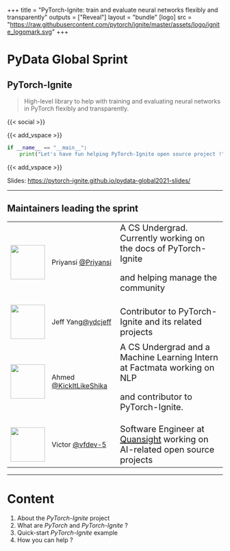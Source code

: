+++
title = "PyTorch-Ignite: train and evaluate neural networks flexibly and transparently"
outputs = ["Reveal"]
layout = "bundle"
[logo]
src = "https://raw.githubusercontent.com/pytorch/ignite/master/assets/logo/ignite_logomark.svg"
+++


# PyData Global Sprint

## PyTorch-Ignite

> High-level library to help with training and evaluating neural networks in PyTorch flexibly and transparently.

{{< social >}}

{{< add_vspace >}}

<div class="center">

```python
if __name__ == "__main__":
    print("Let's have fun helping PyTorch-Ignite open source project !")
```

</div>

{{< add_vspace >}}

Slides: https://pytorch-ignite.github.io/pydata-global2021-slides/

---

## Maintainers leading the sprint

<table class="center">
<tr>
<td>
<img width=80 src="https://avatars.githubusercontent.com/u/13217677?v=4" />
</td>
<td>
Priyansi <a href="https://github.com/Priyansi">@Priyansi</a>
</td>
<td style="font-size: 20px;">
A CS Undergrad. Currently working on the docs of PyTorch-Ignite

and helping manage the community
</td>
</tr>

<tr>
<td>
<img width=80 src="https://avatars.githubusercontent.com/u/32727188?v=4" />
</td>
<td>
Jeff Yang<a href="https://github.com/ydcjeff">@ydcjeff</a>
</td>
<td style="font-size: 20px;">
Contributor to PyTorch-Ignite and its related projects
</td>
</tr>

<tr>
<td>
<img width=80 src="https://avatars.githubusercontent.com/u/54319724?v=4" />
</td>
<td>
Ahmed <a href="https://github.com/KickItLikeShika">@KickItLikeShika</a>
</td>
<td style="font-size: 20px;">
A CS Undergrad and a Machine Learning Intern at Factmata working on NLP

and contributor to PyTorch-Ignite.
</td>
</tr>

<tr>
<td>
<img width=80 src="https://avatars.githubusercontent.com/u/2459423?v=4" />
</td>
<td>
Victor <a href="https://github.com/vfdev-5">@vfdev-5</a>
</td>
<td style="font-size: 20px;">
Software Engineer at <a href="https://www.quansight.com/">Quansight</a> working on AI-related open source projects
</td>
</tr>

</table>

---

# Content

1. About the _PyTorch-Ignite_ project
2. What are _PyTorch_ and _PyTorch-Ignite_ ?
3. Quick-start _PyTorch-Ignite_ example
4. How you can help ?

